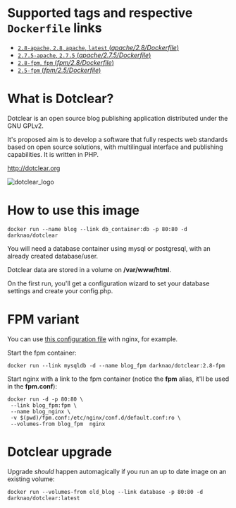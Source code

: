# Supported tags and respective `Dockerfile` links #

-	[`2.8-apache`, `2.8`, `apache`, `latest` (*apache/2.8/Dockerfile*)](https://github.com/darknao/docker-dotclear/blob/master/apache/2.8/Dockerfile)
-	[`2.7.5-apache`, `2.7.5` (*apache/2.7.5/Dockerfile*)](https://github.com/darknao/docker-dotclear/blob/master/apache/2.7.5/Dockerfile)
-	[`2.8-fpm`, `fpm` (*fpm/2.8/Dockerfile*)](https://github.com/darknao/docker-dotclear/blob/master/fpm/2.8/Dockerfile)
-	[`2.5-fpm` (*fpm/2.5/Dockerfile*)](https://github.com/darknao/docker-dotclear/blob/master/fpm/2.5/Dockerfile)

# What is Dotclear? #
Dotclear is an open source blog publishing application distributed under the GNU GPLv2.

It's proposed aim is to develop a software that fully respects web standards based on open source solutions, with multilingual interface and publishing capabilities. It is written in PHP.

http://dotclear.org

![dotclear_logo](https://cloud.githubusercontent.com/assets/693402/9613090/a7454250-50e9-11e5-92a5-0ad55dc5a8af.png)

# How to use this image #
    docker run --name blog --link db_container:db -p 80:80 -d darknao/dotclear

You will need a database container using mysql or postgresql, with an already created database/user.

Dotclear data are stored in a volume on **/var/www/html**.

On the first run, you'll get a configuration wizard to set your database settings and create your config.php.

# FPM variant #
You can use [this configuration file](https://github.com/darknao/docker-dotclear/blob/master/fpm/fpm.conf) with nginx, for example.

Start the fpm container:

    docker run --link mysqldb -d --name blog_fpm darknao/dotclear:2.8-fpm
Start nginx with a link to the fpm container (notice the **fpm** alias, it'll be used in the **fpm.conf**):

    docker run -d -p 80:80 \
     --link blog_fpm:fpm \
     --name blog_nginx \
     -v $(pwd)/fpm.conf:/etc/nginx/conf.d/default.conf:ro \
     --volumes-from blog_fpm  nginx
    
# Dotclear upgrade #
Upgrade *should* happen automagically if you run an up to date image on an existing volume:

    docker run --volumes-from old_blog --link database -p 80:80 -d darknao/dotclear:latest


